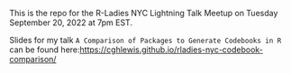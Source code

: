 This is the repo for the R-Ladies NYC Lightning Talk Meetup on Tuesday September 20, 2022 at 7pm EST.

Slides for my talk `A Comparison of Packages to Generate Codebooks in R` can be found here:https://cghlewis.github.io/rladies-nyc-codebook-comparison/
